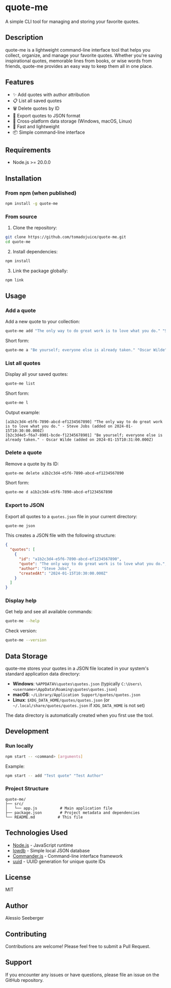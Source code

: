# quote-me

A simple CLI tool for managing and storing your favorite quotes.

## Description

quote-me is a lightweight command-line interface tool that helps you collect, organize, and manage your favorite quotes. Whether you're saving inspirational quotes, memorable lines from books, or wise words from friends, quote-me provides an easy way to keep them all in one place.

## Features

- ✨ Add quotes with author attribution
- 📋 List all saved quotes
- 🗑️ Delete quotes by ID
- 💾 Export quotes to JSON format
- 🔄 Cross-platform data storage (Windows, macOS, Linux)
- 🚀 Fast and lightweight
- 📦 Simple command-line interface

## Requirements

- Node.js >= 20.0.0

## Installation

### From npm (when published)

```bash
npm install -g quote-me
```

### From source

1. Clone the repository:
```bash
git clone https://github.com/tomadojuice/quote-me.git
cd quote-me
```

2. Install dependencies:
```bash
npm install
```

3. Link the package globally:
```bash
npm link
```

## Usage

### Add a quote

Add a new quote to your collection:

```bash
quote-me add "The only way to do great work is to love what you do." "Steve Jobs"
```

Short form:
```bash
quote-me a "Be yourself; everyone else is already taken." "Oscar Wilde"
```

### List all quotes

Display all your saved quotes:

```bash
quote-me list
```

Short form:
```bash
quote-me l
```

Output example:
```
[a1b2c3d4-e5f6-7890-abcd-ef1234567890] "The only way to do great work is to love what you do." - Steve Jobs (added on 2024-01-15T10:30:00.000Z)
[b2c3d4e5-f6a7-8901-bcde-f12345678901] "Be yourself; everyone else is already taken." - Oscar Wilde (added on 2024-01-15T10:31:00.000Z)
```

### Delete a quote

Remove a quote by its ID:

```bash
quote-me delete a1b2c3d4-e5f6-7890-abcd-ef1234567890
```

Short form:
```bash
quote-me d a1b2c3d4-e5f6-7890-abcd-ef1234567890
```

### Export to JSON

Export all quotes to a `quotes.json` file in your current directory:

```bash
quote-me json
```

This creates a JSON file with the following structure:
```json
{
  "quotes": [
    {
      "id": "a1b2c3d4-e5f6-7890-abcd-ef1234567890",
      "quote": "The only way to do great work is to love what you do.",
      "author": "Steve Jobs",
      "createdAt": "2024-01-15T10:30:00.000Z"
    }
  ]
}
```

### Display help

Get help and see all available commands:

```bash
quote-me --help
```

Check version:

```bash
quote-me --version
```

## Data Storage

quote-me stores your quotes in a JSON file located in your system's standard application data directory:

- **Windows**: `%APPDATA%\quotes\quotes.json` (typically `C:\Users\<username>\AppData\Roaming\quotes\quotes.json`)
- **macOS**: `~/Library/Application Support/quotes/quotes.json`
- **Linux**: `$XDG_DATA_HOME/quotes/quotes.json` (or `~/.local/share/quotes/quotes.json` if `XDG_DATA_HOME` is not set)

The data directory is automatically created when you first use the tool.

## Development

### Run locally

```bash
npm start -- <command> [arguments]
```

Example:
```bash
npm start -- add "Test quote" "Test Author"
```

### Project Structure

```
quote-me/
├── src/
│   └── app.js          # Main application file
├── package.json        # Project metadata and dependencies
└── README.md          # This file
```

## Technologies Used

- [Node.js](https://nodejs.org/) - JavaScript runtime
- [lowdb](https://github.com/typicode/lowdb) - Simple local JSON database
- [Commander.js](https://github.com/tj/commander.js) - Command-line interface framework
- [uuid](https://github.com/uuidjs/uuid) - UUID generation for unique quote IDs

## License

MIT

## Author

Alessio Seeberger

## Contributing

Contributions are welcome! Please feel free to submit a Pull Request.

## Support

If you encounter any issues or have questions, please file an issue on the GitHub repository.
